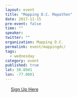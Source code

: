 ```yaml
---
layout: event 
title: "Mapping D.C. Mapathon"
date: 2017-11-15
pre-event: false
time: ""
speaker:
twitter: ""
organization: Mapping D.C.
permalink: event/mappingdc/
tags:
  - wednesday
category: event
published: true
lat: 38.8941
lon: -77.0001
---
```

　
[Sign Up Here](https://www.meetup.com/MappingDC/events/244263116/)
